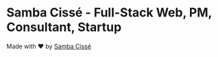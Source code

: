 # Samba Cissé - Full-Stack Web, PM, Consultant, Startup

Made with ♥ by [Samba Cissé](http://sambacisse.com)
